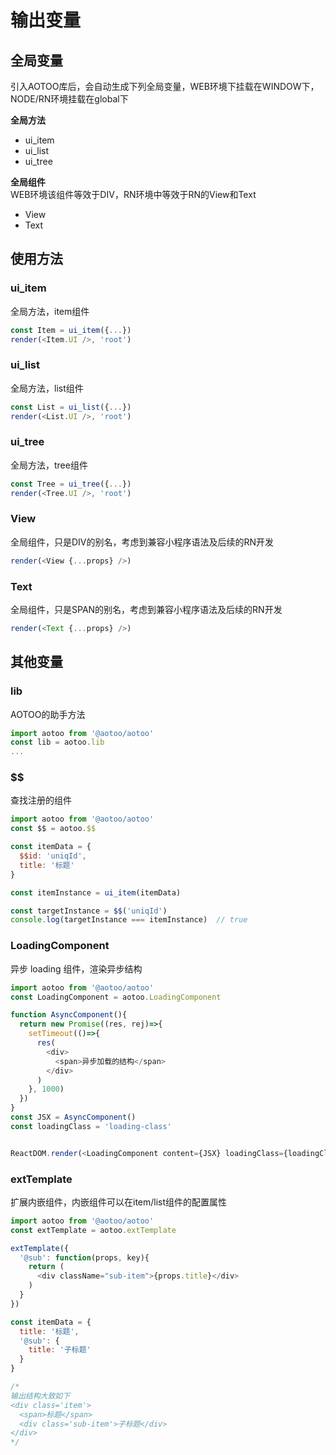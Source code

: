 # 输出变量

## 全局变量

引入AOTOO库后，会自动生成下列全局变量，WEB环境下挂载在WINDOW下，NODE/RN环境挂载在global下

**全局方法**  

- ui_item
- ui_list
- ui_tree

**全局组件**  
WEB环境该组件等效于DIV，RN环境中等效于RN的View和Text  

- View
- Text

## 使用方法

### ui_item

全局方法，item组件  

```js
const Item = ui_item({...})
render(<Item.UI />, 'root')
```

### ui_list

全局方法，list组件  

```js
const List = ui_list({...})
render(<List.UI />, 'root')
```

### ui_tree

全局方法，tree组件  

```js
const Tree = ui_tree({...})
render(<Tree.UI />, 'root')
```

### View

全局组件，只是DIV的别名，考虑到兼容小程序语法及后续的RN开发  

```js
render(<View {...props} />)
```

### Text

全局组件，只是SPAN的别名，考虑到兼容小程序语法及后续的RN开发  

```js
render(<Text {...props} />)
```

## 其他变量  

### lib

AOTOO的助手方法  

```js
import aotoo from '@aotoo/aotoo'
const lib = aotoo.lib
...
```

### $$

查找注册的组件

```js
import aotoo from '@aotoo/aotoo'
const $$ = aotoo.$$

const itemData = {
  $$id: 'uniqId',
  title: '标题'
}

const itemInstance = ui_item(itemData)

const targetInstance = $$('uniqId')
console.log(targetInstance === itemInstance)  // true
```

### LoadingComponent

异步 loading 组件，渲染异步结构  

```js
import aotoo from '@aotoo/aotoo'
const LoadingComponent = aotoo.LoadingComponent

function AsyncComponent(){
  return new Promise((res, rej)=>{
    setTimeout(()=>{
      res(
        <div>
          <span>异步加载的结构</span>
        </div>
      )
    }, 1000)
  })
}
const JSX = AsyncComponent()
const loadingClass = 'loading-class'


ReactDOM.render(<LoadingComponent content={JSX} loadingClass={loadingClass} />, ...('root'))
```

### extTemplate

扩展内嵌组件，内嵌组件可以在item/list组件的配置属性

```js
import aotoo from '@aotoo/aotoo'
const extTemplate = aotoo.extTemplate

extTemplate({
  '@sub': function(props, key){
    return (
      <div className="sub-item">{props.title}</div>
    )
  }
})

const itemData = {
  title: '标题',
  '@sub': {
    title: '子标题'
  }
}

/*
输出结构大致如下  
<div class='item'>
  <span>标题</span>
  <div class='sub-item'>子标题</div>
</div>
*/
```
